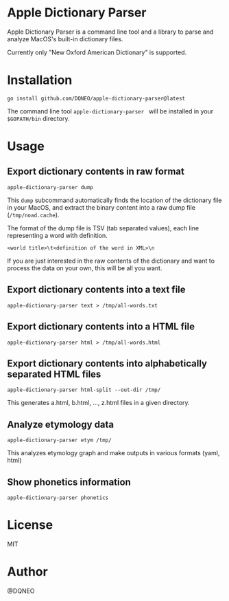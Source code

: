 # Apple Dictionary Parser

Apple Dictionary Parser is a command line tool and a library to parse and analyze MacOS's built-in dictionary files.

Currently only "New Oxford American Dictionary" is supported.

# Installation

```
go install github.com/DQNEO/apple-dictionary-parser@latest
```

The command line tool `apple-dictionary-parser ` will be installed in your `$GOPATH/bin` directory.


# Usage

## Export dictionary contents in raw format

```
apple-dictionary-parser dump
```

This `dump` subcommand automatically finds the location of the dictionary file in your MacOS, and extract the binary content into a raw dump file (`/tmp/noad.cache`).

The format of the dump file is TSV (tab separated values),  each line representing a word with definition.

```
<world title>\t<definition of the word in XML>\n
```

If you are just interested in the raw contents of the dictionary and want to process the data on your own, this will be all you want.

## Export dictionary contents into a text file
```
apple-dictionary-parser text > /tmp/all-words.txt
```

## Export dictionary contents into a HTML file
```
apple-dictionary-parser html > /tmp/all-words.html
```

## Export dictionary contents into alphabetically separated HTML files

```
apple-dictionary-parser html-split --out-dir /tmp/
```

This generates a.html, b.html, ..., z.html files in a given directory.

## Analyze etymology data

```
apple-dictionary-parser etym /tmp/
```

This analyzes etymology graph and make outputs in various formats (yaml, html)

## Show phonetics information

```
apple-dictionary-parser phonetics
```

# License
MIT

# Author
@DQNEO
